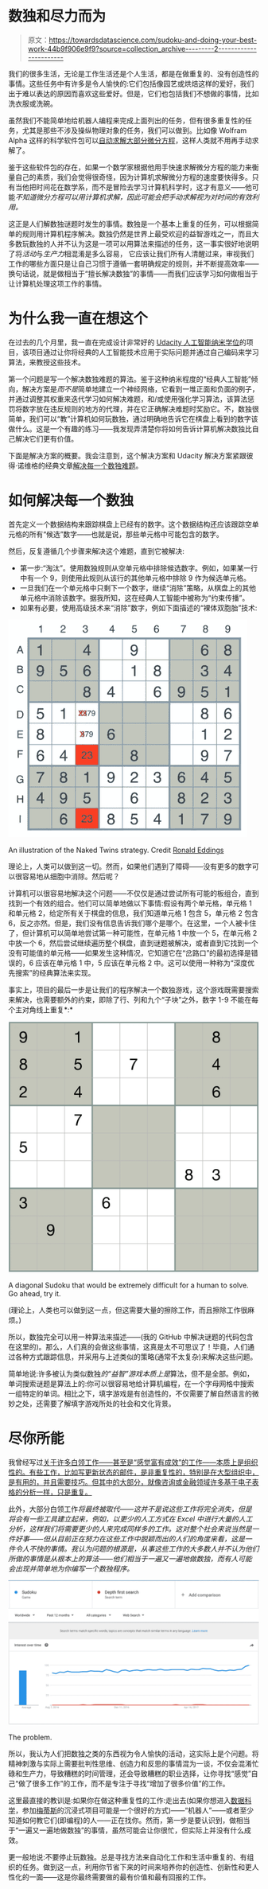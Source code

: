 # 数独和尽力而为

> 原文：<https://towardsdatascience.com/sudoku-and-doing-your-best-work-44b9f906e9f9?source=collection_archive---------2----------------------->

我们的很多生活，无论是工作生活还是个人生活，都是在做重复的、没有创造性的事情。这些任务中有许多是令人愉快的:它们包括像园艺或烘焙这样的爱好，我们出于难以表达的原因而喜欢这些爱好。但是，它们也包括我们不想做的事情，比如洗衣服或洗碗。

虽然我们不能简单地给机器人编程来完成上面列出的任务，但有很多重复性的任务，尤其是那些不涉及操纵物理对象的任务，我们可以做到。比如像 Wolfram Alpha 这样的科学软件包可以[自动求解大部分微分方程](https://www.wolframalpha.com/examples/DifferentialEquations.html)，这样人类就不用再手动求解了。

鉴于这些软件包的存在，如果一个数学家根据他用手快速求解微分方程的能力来衡量自己的素质，我们会觉得很奇怪，因为计算机求解微分方程的速度要快得多。只有当他把时间花在数学系，而不是冒险去学习计算机科学时，这才有意义——他可能*不知道微分方程可以用计算机求解，因此可能会把手动求解视为对时间的有效利用。*

这正是人们解数独谜题时发生的事情。数独是一个基本上重复的任务，可以根据简单的规则用计算机程序解决。数独仍然是世界上最受欢迎的益智游戏之一，而且大多数玩数独的人并不认为这是一项可以用算法来描述的任务，这一事实很好地说明了将*活动*与*生产力*相混淆是多么容易， 它应该让我们所有人清醒过来，审视我们工作的哪些方面只是让自己习惯于遵循一套明确规定的规则，并不断提高效率——换句话说，就是做相当于“擅长解决数独”的事情——而我们应该学习如何做相当于让计算机处理这项工作的事情。

# 为什么我一直在想这个

在过去的几个月里，我一直在完成设计非常好的 [Udacity 人工智能纳米学位](https://www.udacity.com/ai)的项目，该项目通过让你将经典的人工智能技术应用于实际问题并通过自己编码来学习算法，来教授这些技术。

第一个问题是写一个解决数独难题的算法。鉴于这种纳米程度的“经典人工智能”倾向，解决方案是*而不是*简单地建立一个神经网络，它看到一堆正面和负面的例子，并通过调整其权重来迭代学习如何解决难题，和/或使用强化学习算法，该算法惩罚将数字放在违反规则的地方的代理，并在它正确解决难题时奖励它。不，数独很简单，我们可以“教”计算机如何玩数独，通过明确地告诉它在棋盘上看到的数字该做什么。这是一个有趣的练习——我发现弄清楚你将如何告诉计算机解决数独比自己解决它们更有价值。

下面是解决方案的概要。我会注意到，这个解决方案和 Udacity 解决方案紧跟彼得·诺维格的经典文章[解决每一个数独难题](http://norvig.com/sudoku.html)。

# 如何解决每一个数独

首先定义一个数据结构来跟踪棋盘上已经有的数字。这个数据结构还应该跟踪空单元格的所有“候选”数字——也就是说，那些单元格中可能包含的数字。

然后，反复遵循几个步骤来解决这个难题，直到它被解决:

*   第一步:“淘汰”。使用数独规则从空单元格中排除候选数字。例如，如果某一行中有一个 9，则使用此规则从该行的其他单元格中排除 9 作为候选单元格。
*   一旦我们在一个单元格中只剩下一个数字，继续“消除”策略，从棋盘上的其他单元格中消除该数字。据我所知，这在经典人工智能中被称为“约束传播”。
*   如果有必要，使用高级技术来“消除”数字，例如下面描述的“裸体双胞胎”技术:

![](img/a8e98df223016f6bf696b7d8cad24212.png)

An illustration of the Naked Twins strategy. Credit [Ronald Eddings](https://medium.com/@ronaldeddings)

理论上，人类可以做到这一切。然而，如果他们遇到了障碍——没有更多的数字可以很容易地从细胞中消除。然后呢？

计算机可以很容易地解决这个问题——不仅仅是通过尝试所有可能的板组合，直到找到一个有效的组合。他们可以简单地做以下事情:假设有两个单元格，单元格 1 和单元格 2，给定所有关于棋盘的信息，我们知道单元格 1 包含 5，单元格 2 包含 6，反之亦然。但是，我们没有信息告诉我们哪个是哪个。在这里，一个人被卡住了，但计算机可以简单地尝试第一种可能性，在单元格 1 中放一个 5，在单元格 2 中放一个 6，然后尝试继续遍历整个棋盘，直到谜题被解决，或者直到它找到一个没有可能值的单元格——如果发生这种情况，它知道它在“岔路口”的最初选择是错误的，6 应该在单元格 1 中，5 应该在单元格 2 中。这可以使用一种称为“深度优先搜索”的经典算法来实现。

事实上，项目的最后一步是让我们的程序解决一个数独游戏，这个游戏既需要搜索来解决，也需要额外的约束，即除了行、列和九个“子块”之外，数字 1-9 不能在每个主对角线上重复*:*

![](img/d85b9ccaddf684c1789f25c5f15fa972.png)

A diagonal Sudoku that would be extremely difficult for a human to solve. Go ahead, try it.

(理论上，人类也可以做到这一点，但这需要大量的擦除工作，而且擦除工作很麻烦。)

所以，数独完全可以用一种算法来描述——(我的 GitHub 中解决谜题的代码包含在这里的)。那么，人们真的会做这些事情，这真是太不可思议了！毕竟，人们通过各种方式跟踪信息，并采用与上述类似的策略(通常不太复杂)来解决这些问题。

简单地说:许多被认为类似数独*的“益智”游戏本质上是*算法，但不是全部。例如，单词搜索谜题是算法上的:你可以很容易地给计算机编程，在一个字母网格中搜索一组特定的单词。相比之下，填字游戏是有创造性的，不仅需要了解自然语言的微妙之处，还需要了解填字游戏所处的社会和文化背景。

# 尽你所能

我曾经写过[关于许多白领工作——甚至是“感觉富有成效”的工作——本质上是组织性的。有些工作，比如写更新状态的邮件，是非重复性的，特别是在大型组织中，是有用的，并且需要技巧。但其中的大部分，就像咨询或金融领域许多基于电子表格的分析一样，只是重复。](https://medium.com/towards-data-science/organizing-vs-creating-64bb807f34db)

此外，大部分白领工作*将最终被取代——这并不是说这些工作将完全消失，但是将会有一些工具建立起来，例如，以更少的人工方式在 Excel 中进行大量的人工分析，这样我们将需要更少的人来完成同样多的工作。这对整个社会来说当然是一件好事——但从目前正在努力在这些工作中脱颖而出的人们的角度来看，这是一件令人不快的事情。我认为问题的根源是，从事这些工作的大多数人并不认为他们所做的事情是从根本上的算法——他们相当于一遍又一遍地做数独，而有人可能会出现并简单地为你编写一个数独程序。*

![](img/1fc6ca128e7ac5e886156ae99669c59a.png)

The problem.

所以，我认为人们把数独之类的东西视为令人愉快的活动，这实际上是个问题。将精神刺激与实际上需要批判性思维、创造力和反思的事情混为一谈，不仅会混淆忙碌和生产力，导致糟糕的时间管理，还会导致糟糕的职业选择，让你寻找“感觉”自己“做了很多工作”的工作，而不是专注于寻找“增加了很多价值”的工作。

这里最直接的教训是:如果你在做这种重复性的工作:走出去(如果你想进入[数据科学](http://www.cbsnews.com/media/the-best-11-jobs-in-america-for-2017/12/)，参加[梅蒂斯](https://www.thisismetis.com/data-science-bootcamps)的沉浸式项目可能是一个很好的方式)——“机器人”——或者至少知道如何教它们(即编程)的人——正在找你。然而，第一步是要认识到，做相当于“一遍又一遍地做数独”的事情，虽然可能会让你很忙，但实际上并没有什么成效。

更一般地说:不要停止玩数独。总是寻找方法来自动化工作和生活中重复的、有组织的任务。做到这一点，利用你节省下来的时间来培养你的创造性、创新性和更人性化的一面——这是你最终需要做的最有价值和最有回报的工作。